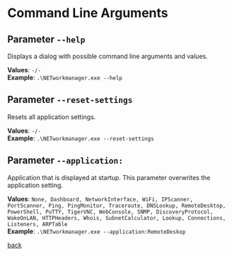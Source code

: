 # Command Line Arguments

## Parameter `--help`

Displays a dialog with possible command line arguments and values.

**Values**: `-/-`<br />
**Example**: `.\NETworkmanager.exe --help`

## Parameter `--reset-settings`

Resets all application settings.

**Values**: `-/-`<br />
**Example**: `.\NETworkmanager.exe --reset-settings`

## Parameter `--application:`

Application that is displayed at startup. This parameter overwrites the application setting.

**Values**: `None, Dashboard, NetworkInterface, WiFi, IPScanner, PortScanner, Ping, PingMonitor, Traceroute, DNSLookup, RemoteDesktop, PowerShell, PuTTY, TigerVNC, WebConsole, SNMP, DiscoveryProtocol, WakeOnLAN, HTTPHeaders, Whois, SubnetCalculator, Lookup, Connections, Listeners, ARPTable`<br />
**Example**: `.\NETworkmanager.exe --application:RemoteDeskop`


[back](../README.md)
